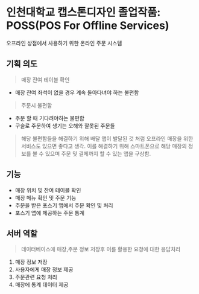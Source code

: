 # 인천대학교 캡스톤디자인 졸업작품: POSS(POS For Offline Services)
오프라인 상점에서 사용하기 위한 온라인 주문 시스템

## 기획 의도
> 매장 잔여 테이블 확인
  * 매장 잔여 좌석이 없을 경우 계속 돌아다녀야 하는 불편함
> 주문시 불편함
  * 주문 할 때 기다려야하는 불편함
  * 구술로 주문하여 생기는 오해와 잘못된 주문들
> 해당 불편함들을 해결하기 위해 배달 앱이 발달된 것 처럼 오프라인 매장을 위한 서비스도 있으면 좋다고 생각.
> 이를 해결하기 위해 스마트폰으로 해당 매장의 정보를 볼 수 있으며 주문 및 결제까지 할 수 있는 앱을 구상함.


## 기능
* 매장 위치 및 잔여 테이블 확인
* 매장 메뉴 확인 및 주문 기능
* 주문을 받은 포스기 앱에서 주문 확인 및 처리
* 포스기 앱에 제공하는 주문 통계


## 서버 역할
> 데이터베이스에 매장,주문 정보 저장후 이를 활용한 요청에 대한 응답처리
1. 매장 정보 저장
2. 사용자에게 매장 정보 제공
3. 주문관련 요청 처리
4. 매장에 통계 데이터 제공
